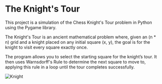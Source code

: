 # The Knight's Tour

This project is a simulation of the Chess Knight's Tour problem in Python using the Pygame library.

The Knight's Tour is an ancient mathematical problem where, given an (n * n) grid and a knight placed on any initial square (x, y), the goal is for the knight to visit every square exactly once.

The program allows you to select the starting square for the knight’s tour. It then uses Warnsdorff's Rule to determine the next square to move to, applying this rule in a loop until the tour completes successfully.

![Knight](https://github.com/user-attachments/assets/4030ed59-ff98-48a4-97c7-c86ab5aa052f)

